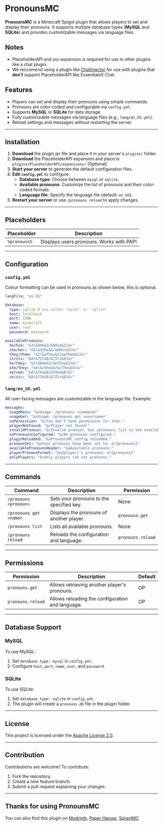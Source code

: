 # PronounsMC

**PronounsMC** is a Minecraft Spigot plugin that allows players to set and display their pronouns. It supports multiple database types (**MySQL** and **SQLite**) and provides customizable messages via language files.

## Notes

- PlaceholderAPI and our expansion is required for use in other plugins like a chat plugin.
- We reccomend using a plugin like [ChatInjector](https://www.spigotmc.org/resources/chatinjector-1-13.81201/) for use with plugins that **don't** support PlaceholderAPI like EssentialsX Chat.

## Features

- Players can set and display their pronouns using simple commands.
- Pronouns are color-coded and configurable via `config.yml`.
- Supports **MySQL** or **SQLite** for data storage.
- Fully customizable messages via language files (e.g., `lang/en_US.yml`).
- Reload settings and messages without restarting the server.

---

## Installation

1. **Download** the plugin jar file and place it in your server's `plugins/` folder.
2. **Download** the PlaceholderAPI expansion and place in `plugins/PlaceholderAPI/expansions/` (Optional)
2. **Start your server** to generate the default configuration files.
3. **Edit `config.yml`** to configure:
    - **Database type**: Choose between `mysql` or `sqlite`.
    - **Available pronouns**: Customize the list of pronouns and their color-coded formats.
    - **Language file**: Specify the language file (default: `en_US`).
4. **Restart your server** or use `/pronouns reload` to apply changes.

---

## Placeholders

| Placeholder            | Description                                |
|------------------------|--------------------------------------------|
| `%pronouns%`           | Displays users pronouns. Works with PAPI   |

---

## Configuration

### `config.yml`

Colour formatting can be used in pronouns as shown below, this is optional.

```yaml
langFile: "en_US"

database:
  type: sqlite # Use either 'mysql' or 'sqlite'
  host: localhost
  port: 3306
  name: minecraft
  user: root
  password: password

availablePronouns:
  he/him: "&3(&bHe&3/&bHim&3)&r"
  she/her: "&5(&dShe&5/&dHer&5)&r"
  they/them: "&2(&aThey&2/&aThem&2)&r"
  it/its: "&8(&7It&8/&7Its&8)&r"
  he/they: "&3(&bHe&3/&bThey&3)&r"
  she/they: "&4(&cShe&4/&cThey&4)&r"
  xe/xem: "&8(&7Xe&8/&7Xem&8)&r"
  ze/zir: "&8(&7Ze&8/&7Zir&8)&r"
```

### `lang/en_US.yml`

All user-facing messages are customizable in the language file. Example:

```yaml
messages:
  usageMain: "&cUsage: /pronouns <command>"
  usageGet: "&cUsage: /pronouns get <username>"
  noPermission: "&cYou don't have permission for that."
  playerNotFound: "&cPlayer not found!"
  invalidPronoun: "&cInvalid pronoun. Use /pronouns list to see available options."
  noPronounsConfigured: "&cNo pronouns configured."
  pluginReloaded: "&aPronounsMC config reloaded."
  pronounSet: "&aYour pronouns have been set to: &r{pronouns}"
  availablePronounsHeader: "&aAvailable pronouns:"
  playerPronounFormat: "&a{player}'s pronouns: &r{pronouns}"
  onlyPlayers: "&cOnly players can set pronouns."
```

---

## Commands

| Command                | Description                                | Permission          |
|------------------------|--------------------------------------------|---------------------|
| `/pronouns <pronoun>`  | Sets your pronouns to the specified key.   | None                |
| `/pronouns get <name>` | Displays the pronouns of another player.   | `pronouns.get`      |
| `/pronouns list`       | Lists all available pronouns.              | None                |
| `/pronouns reload`     | Reloads the configuration and language.    | `pronouns.reload`   |

---

## Permissions

| Permission          | Description                              | Default |
|---------------------|------------------------------------------|---------|
| `pronouns.get`      | Allows retrieving another player's pronouns. | OP      |
| `pronouns.reload`   | Allows reloading the configuration and language. | OP      |

---

## Database Support

### MySQL
To use MySQL:
1. Set `database.type: mysql` in `config.yml`.
2. Configure `host`, `port`, `name`, `user`, and `password`.

### SQLite
To use SQLite:
1. Set `database.type: sqlite` in `config.yml`.
2. The plugin will create a `pronouns.db` file in the plugin folder.

---

## License
This project is licensed under the [Apache License 2.0](https://www.apache.org/licenses/LICENSE-2.0.txt).

---

## Contribution

Contributions are welcome! To contribute:
1. Fork the repository.
2. Create a new feature branch.
3. Submit a pull request explaining your changes.

---

## Thanks for using PronounsMC
You can also find this plugin on [Modrinth](https://modrinth.com/plugin/PronounsMC), [Paper Hangar](https://hangar.papermc.io/Alfie51m/PronounsMC), [SpigotMC](https://www.spigotmc.org/resources/PronounsMC.122068/)
